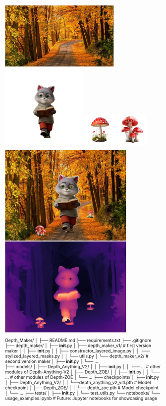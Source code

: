 <img src="tests\backgrounds\tree_road_2.webp" alt="webp"  width="350"/> <img src="tests\objects\sbercat_book.png" alt="png"  width="250"/> <img src="tests\objects\pngtree_red_1.png" alt="png"  width="100"/> <img src="tests\objects\pngtree_red_2.png" alt="png"  width="100"/>

<img src="results\combined_image.png" alt="png"  width="390"/> <img src="results\combined_masks\depth_overlay_combined.png" alt="png"  width="390"/> 


Depth_Maker/
│
├── README.md
├── requirements.txt
├── .gitignore
├── depth_maker/
│   ├── __init__.py
│   ├── depth_maker_v1/  # first version maker
│   │   ├── __init__.py
│   │   ├── constructor_layered_image.py
│   │   ├── stylized_layered_masks.py
│   │   └── utils.py
│   └── depth_maker_v2/  # second version maker
│       ├── __init__.py
│       └── ...            
├── models/
│   ├── Depth_Anything_V2/
│   │   ├── __init__.py
│   │   └── ...            # other modules of Depth-Anything-V2
│   ├── Depth_ZOE/
│   │   ├── __init__.py
│   │   └── ...            # other modules of Depth-ZOE
│   └── ...
├── checkpoints/
│   ├── __init__.py
│   ├── Depth_Anything_V2/
│   │   └──depth_anything_v2_vitl.pth  # Model checkpoint
│   ├── Depth_ZOE/
│   │   └── depth_zoe.pth  # Model checkpoint
│   └── ...
├── tests/
│   ├── __init__.py
│   └── test_utils.py
└── notebooks/
    └── usage_examples.ipynb  # Future: Jupyter notebooks for showcasing usage
